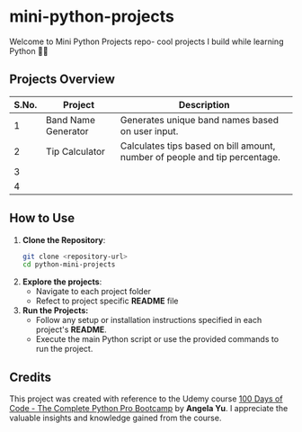 # mini-python-projects
Welcome to Mini Python Projects repo- cool projects I build while learning Python 🐍✨

## Projects Overview
| S.No. | Project             | Description                                                                |
| ----- | ------------------- | -------------------------------------------------------------------------- |
| 1     | Band Name Generator | Generates unique band names based on user input.                           |
| 2     | Tip Calculator      | Calculates tips based on bill amount, number of people and tip percentage. |
| 3     |                     |                                                                            |
| 4     |                     |                                                                            |

## How to Use
1. **Clone the Repository**:
    ```bash
    git clone <repository-url>
    cd python-mini-projects
    ```
2. **Explore the projects**:
    - Navigate to each project folder
    - Refect to project specific **README** file
3. **Run the Projects:**
    - Follow any setup or installation instructions specified in each project's **README**.
    - Execute the main Python script or use the provided commands to run the project.


## Credits
This project was created with reference to the Udemy course [100 Days of Code - The Complete Python Pro Bootcamp](https://www.udemy.com/course/100-days-of-code/) by **Angela Yu**. I appreciate the valuable insights and knowledge gained from the course.